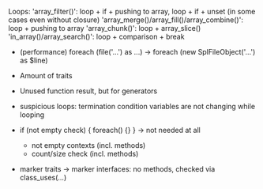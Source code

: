 Loops:
    'array_filter()':                             loop + if + pushing to array, loop + if + unset (in some cases even without closure)
    'array_merge()/array_fill()/array_combine()': loop + pushing to array
    'array_chunk()':                              loop + array_slice()
    'in_array()/array_search()':                  loop + comparison + break

- (performance) foreach (file('...') as ...) -> foreach (new SplFileObject('...') as $line)

- Amount of traits
- Unused function result, but for generators
- suspicious loops: termination condition variables are not changing while looping
- if (not empty check) { foreach() {} } -> not needed at all
    - not empty contexts (incl. methods)
    - count/size check (incl. methods)
- marker traits -> marker interfaces: no methods, checked via class_uses(...)

